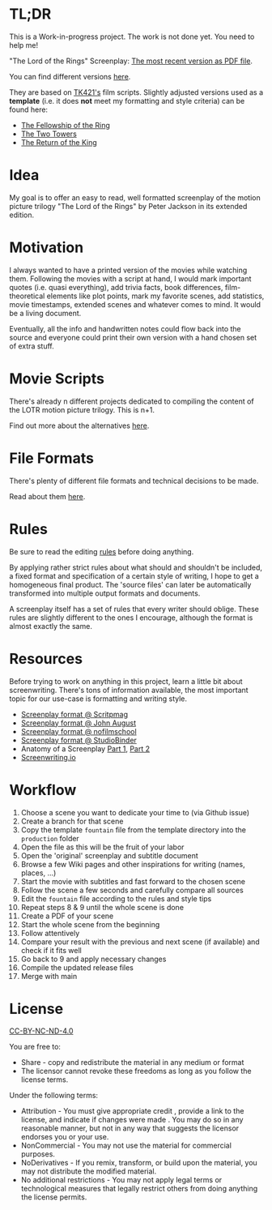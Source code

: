 # TL;DR

This is a Work-in-progress project.
The work is not done yet.
You need to help me!

"The Lord of the Rings" Screenplay: [The most recent version as PDF file](/release/pdf/letter/scenes_and_headers/lotr_screenplay_letter_scenes_and_headers.pdf).

You can find different versions [here](release).

They are based on [TK421's](https://www.tk421.net/lotr/film/) film scripts.
Slightly adjusted versions used as a **template** (i.e. it does **not** meet my formatting and style criteria) can be found here:

* [The Fellowship of the Ring](scenes/lotr_1_fotr/template/lotr_1_fotr.template.pdf)
* [The Two Towers](scenes/lotr_2_ttt/template/lotr_2_ttt.template.pdf)
* [The Return of the King](scenes/lotr_3_rotk/template/lotr_3_rotk.template.pdf)

# Idea

My goal is to offer an easy to read, well formatted screenplay of the motion picture trilogy "The Lord of the Rings" by Peter Jackson in its extended edition.

# Motivation

I always wanted to have a printed version of the movies while watching them.
Following the movies with a script at hand, I would mark important quotes (i.e. quasi everything), add trivia facts, book differences, film-theoretical elements like plot points, mark my favorite scenes, add statistics, movie timestamps, extended scenes and whatever comes to mind. It would be a living document.

Eventually, all the info and handwritten notes could flow back into the source and everyone could print their own version with a hand chosen set of extra stuff.

# Movie Scripts

There's already n different projects dedicated to compiling the content of the LOTR motion picture trilogy.
This is n+1.

Find out more about the alternatives [here](movie_scripts.md).

# File Formats

There's plenty of different file formats and technical decisions to be made.

Read about them [here](file_formats.md).

# Rules

Be sure to read the editing [rules](rules.md) before doing anything.

By applying rather strict rules about what should and shouldn't be included, a fixed format and specification of a certain style of writing, I hope to get a homogeneous final product.
The 'source files' can later be automatically transformed into multiple output formats and documents.

A screenplay itself has a set of rules that every writer should oblige.
These rules are slightly different to the ones I encourage, although the format is almost exactly the same.

# Resources

Before trying to work on anything in this project, learn a little bit about screenwriting.
There's tons of information available, the most important topic for our use-case is formatting and writing style.

* [Screenplay format @ Scritpmag](https://scriptmag.com/screenplays/every-screenwriter-has-their-own-format)
* [Screenplay format @ John August](https://johnaugust.com/qanda/formatting)
* [Screenplay format @ nofilmschool](https://nofilmschool.com/how-to-format-a-screenplay)
* [Screenplay format @ StudioBinder](https://www.studiobinder.com/blog/brilliant-script-screenplay-format/)
* Anatomy of a Screenplay [Part 1](https://www.youtube.com/watch?v=6PLSJBTzaGw), [Part 2](https://www.youtube.com/watch?v=KUnclLt2RqQ)
* [Screenwriting.io](https://screenwriting.io/)

# Workflow

1. Choose a scene you want to dedicate your time to (via Github issue)
2. Create a branch for that scene
3. Copy the template `fountain` file from the template directory into the `production` folder
4. Open the file as this will be the fruit of your labor
5. Open the 'original' screenplay and subtitle document
6. Browse a few Wiki pages and other inspirations for writing (names, places, ...)
7. Start the movie with subtitles and fast forward to the chosen scene
8. Follow the scene a few seconds and carefully compare all sources
9. Edit the `fountain` file according to the rules and style tips
10. Repeat steps 8 & 9 until the whole scene is done
11. Create a PDF of your scene
12. Start the whole scene from the beginning
13. Follow attentively
14. Compare your result with the previous and next scene (if available) and check if it fits well
15. Go back to 9 and apply necessary changes
16. Compile the updated release files
17. Merge with main

# License

[CC-BY-NC-ND-4.0](LICENSE-CC-BY-NC-ND-4.0.md)

You are free to:

* Share - copy and redistribute the material in any medium or format
* The licensor cannot revoke these freedoms as long as you follow the license terms.

Under the following terms:

* Attribution - You must give appropriate credit , provide a link to the license, and indicate if changes were made . You may do so in any reasonable manner, but not in any way that suggests the licensor endorses you or your use.
* NonCommercial - You may not use the material for commercial purposes.
* NoDerivatives - If you remix, transform, or build upon the material, you may not distribute the modified material.
* No additional restrictions - You may not apply legal terms or technological measures that legally restrict others from doing anything the license permits.
